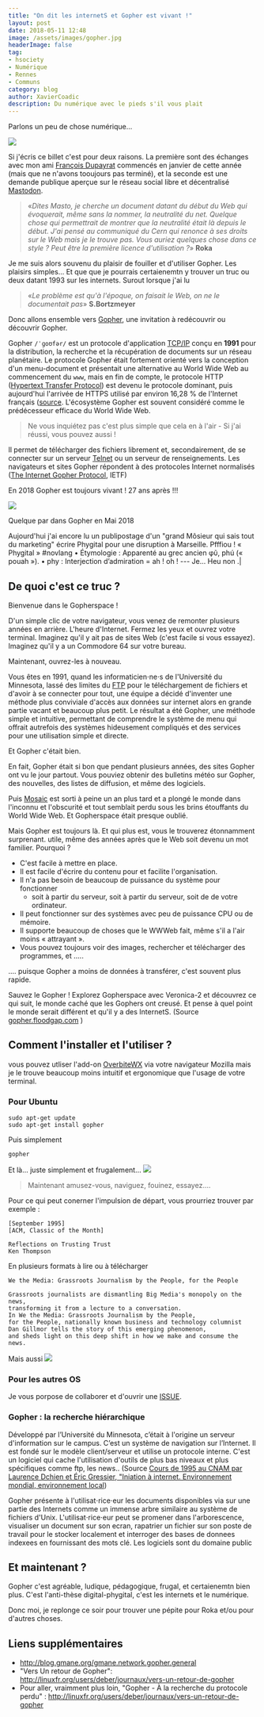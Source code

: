 ```yaml
---
title: "On dit les internetS et Gopher est vivant !"
layout: post
date: 2018-05-11 12:48
image: /assets/images/gopher.jpg
headerImage: false
tag:
- hsociety
- Numérique
- Rennes
- Communs
category: blog
author: XavierCoadic
description: Du numérique avec le pieds s'il vous plait
---
```


Parlons un peu de chose numérique...

![](/assets/images/gopher.jpg)

Si j'écris ce billet c'est pour deux raisons. La première sont des échanges avec mon ami [François Dupayrat](https://github.com/FrancoisDupayrat) commencés en janvier de cette année (mais que ne n'avons tooujours pas terminé), et la seconde est une demande publique aperçue sur le réseau social libre et décentralisé [Mastodon](https://fr.wikipedia.org/wiki/Mastodon_%28r%C3%A9seau_social%29).

> «_Dites Masto, je cherche un document datant du début du Web qui évoquerait, même sans la nommer, la neutralité du net. Quelque chose qui permettrait de montrer que la neutralité était là depuis le début. J'ai pensé au communiqué du Cern qui renonce à ses droits sur le Web mais je le trouve pas. Vous auriez quelques chose dans ce style ? Peut être la première licence d'utilisation ?_» **Roka**

Je me suis alors souvenu du plaisir de fouiller et d'utiliser Gopher. Les plaisirs simples... Et que que je pourrais certaienemtn y trouver un truc ou deux datant 1993 sur les internets. Surout lorsque j'ai lu

> «_Le problème est qu'à l'époque, on faisait le Web, on ne le documentait pas_» **S.Bortzmeyer**

Donc allons ensemble vers [Gopher](https://fr.wikipedia.org/wiki/Gopher), une invitation à redécouvrir ou découvrir Gopher.  

Gopher `/ˈɡoʊfər/` est un protocole d'application [TCP/IP](https://fr.wikipedia.org/wiki/Suite_des_protocoles_Internet) conçu en **1991** pour la distribution, la recherche et la récupération de documents sur un réseau planétaire. Le protocole Gopher était fortement orienté vers la conception d'un menu-document et présentait une alternative au World Wide Web au commencement du `www`, mais en fin de compte, le protocole HTTP ([Hypertext Transfer Protocol](https://fr.wikipedia.org/wiki/Hypertext_Transfer_Protocol)) est devenu le protocole dominant, puis aujourd'hui l'arrivée de HTTPS utilisé par environ 16,28 % de l'Internet français ([source](http://archive.wikiwix.com/cache/?url=https%3A%2F%2Fwww.udomo.fr%2Fstatistiques-sur-linternet-francais). L'écosystème Gopher est souvent considéré comme le prédécesseur efficace du World Wide Web.

> Ne vous inquiétez pas c'est plus simple que cela en à l'air - Si j'ai réussi, vous pouvez aussi !

Il permet de télécharger des fichiers librement et, secondairement, de se connecter sur un serveur [Telnet](https://fr.wikipedia.org/wiki/Telnet) ou un serveur de renseignements. Les navigateurs et sites Gopher répondent à des protocoles Internet normalisés ([The Internet Gopher Protocol](http://www.ietf.org/rfc/rfc1436.txt), IETF)

<span class="evidence">En 2018 Gopher est toujours vivant ! 27 ans après !!!</span>

![](/assets/images/gopher4.png)

<figcaption class="caption">Quelque par dans Gopher en Mai 2018</figcaption>

<div class="spoiler"><p>Aujourd'hui j'ai encore lu un publipostage d'un "grand Môsieur qui sais tout du marketing" écrire Phygital pour une disruption à Marseille. Pfffiou ! « Phygital » #novlang • Étymologie : Apparenté au grec ancien φῦ, phú (« pouah »). • phy : Interjection d’admiration = ah ! oh ! --- Je... Heu non .|</p></div>


## De quoi c'est ce truc ?

Bienvenue dans le Gopherspace !

D'un simple clic de votre navigateur, vous venez de remonter plusieurs années en arrière.
L'heure d'Internet. Fermez les yeux et ouvrez votre terminal. Imaginez qu'il y ait pas de sites Web (c'est facile si vous essayez). Imaginez qu'il y a un Commodore 64 sur votre bureau. 

Maintenant, ouvrez-les à nouveau.

Vous êtes en 1991, quand les informaticien⋅ne⋅s de l'Université du Minnesota, lassé des limites du [FTP](https://fr.wikipedia.org/wiki/File_Transfer_Protocol) pour le téléchargement de fichiers et d'avoir à se connecter pour tout, une équipe a décidé d'inventer une méthode plus conviviale d'accès aux données sur internet alors en grande partie vacant et beaucoup plus petit. Le résultat a été Gopher, une méthode simple et intuitive, permettant de comprendre le système de menu qui offrait autrefois des systèmes hideusement compliqués et des services pour une utilisation simple et directe. 

Et Gopher c'était bien.

En fait, Gopher était si bon que pendant plusieurs années, des sites Gopher ont vu le jour partout. Vous pouviez obtenir des bulletins météo sur Gopher, des nouvelles, des listes de diffusion, et même des logiciels.

Puis [Mosaic](https://fr.wikipedia.org/wiki/NCSA_Mosaic) est sorti à peine un an plus tard et a plongé le monde dans l'inconnu et l'obscurité et tout semblait perdu sous les brins étouffants du World Wide Web. Et Gopherspace était presque oublié.

Mais Gopher est toujours là. Et qui plus est, vous le trouverez étonnamment surprenant.
utile, même des années après que le Web soit devenu un mot familier. Pourquoi ?

* C'est facile à mettre en place.
* Il est facile d'écrire du contenu pour et facilite l'organisation.
* Il n'a pas besoin de beaucoup de puissance du système pour fonctionner
  * soit à partir du serveur, soit à partir du serveur, soit de de votre ordinateur. 
* <span class="evidence">Il peut fonctionner sur des systèmes avec peu de puissance CPU ou de mémoire.</span>
* Il supporte beaucoup de choses que le WWWeb fait, même s'il a l'air moins « attrayant ».
* Vous pouvez toujours voir des images, rechercher et télécharger des programmes, et .....

.... puisque Gopher a moins de données à transférer, c'est souvent plus rapide.

Sauvez le Gopher ! Explorez Gopherspace avec Veronica-2 et découvrez ce qui suit, le monde caché que les Gophers ont creusé. Et pense à quel point le monde serait différent et qu'il y a des InternetS. (Source [gopher.floodgap.com](https://gopher.floodgap.com/gopher/gw?gopher.floodgap.com/0/gopher/welcome) )

## Comment l'installer et l'utiliser ?

vous pouvez utliser l'add-on [OverbiteWX](https://addons.mozilla.org/en-US/firefox/addon/overbitewx) via votre navigateur Mozilla mais je le trouve beaucoup moins intuitif et ergonomique que l'usage de votre terminal.

### Pour Ubuntu 

```
sudo apt-get update
sudo apt-get install gopher
```

Puis simplement
```
gopher
```
Et là... juste simplement et frugalement...
![](/assets/gopher/gopher1.png)

> Maintenant amusez-vous, naviguez, fouinez, essayez....

Pour ce qui peut conerner l'impulsion de départ, vous prourriez trouver par exemple :

```
[September 1995]
[ACM, Classic of the Month]

Reflections on Trusting Trust
Ken Thompson
```
En plusieurs formats à lire ou à télécharger
```
We the Media: Grassroots Journalism by the People, for the People

Grassroots journalists are dismantling Big Media's monopoly on the news, 
transforming it from a lecture to a conversation. 
In We the Media: Grassroots Journalism by the People, 
for the People, nationally known business and technology columnist 
Dan Gillmor tells the story of this emerging phenomenon, 
and sheds light on this deep shift in how we make and consume the news.
```

Mais aussi
![](/assets/images/gopher_5.png)

### Pour les autres OS

Je vous porpose de collaborer et d'ouvrir une [ISSUE](https://github.com/XavCC/xavcc.github.io/issues). 

### Gopher : la recherche hiérarchique

Développé par l’Université du Minnesota, c’était à l'origine un serveur d'information sur le campus. C’est un système de navigation sur l’Internet. Il est fondé sur le modèle client/serveur et utilise un protocole interne. 
C'est un logiciel qui cache l'utilisation d'outils de plus bas niveaux et plus spécifiques comme ftp, les news.. (Source [Cours de 1995 au CNAM par Laurence Dchien et Éric Gressier, "Iniation à internet. Environnement mondial, environnement local](http://mcours.net/cours/pdf/info/Le_reseau_au_CNAM_Environnement_planetaire_et_Environnement_local.pdf))

Gopher présente à l'utilisat⋅rice⋅eur les documents disponibles via sur une partie des Internets comme un immense arbre similaire au système de fichiers d'Unix. L'utilisat⋅rice⋅eur peut se promener dans l'arborescence, visualiser un document sur son ecran,
rapatrier un fichier sur son poste de travail pour le stocker localement et interroger des bases de donnees indexees en fournissant des mots clé.
Les logiciels sont du domaine public

## Et maintenant ?

Gopher c'est agréable, ludique, pédagogique, frugal, et certaienemtn bien plus. C'est l'anti-thèse digital-phygital, c'est les internets et le numérique.

Donc moi, je replonge ce soir pour trouver une pépite pour Roka et/ou pour d'autres choses. 

## Liens supplémentaires

* <http://blog.gmane.org/gmane.network.gopher.general>
* "Vers Un retour de Gopher": <http://linuxfr.org/users/deber/journaux/vers-un-retour-de-gopher>
* Pour aller, vraimment plus loin, "Gopher - À la recherche du protocole perdu" : <http://linuxfr.org/users/deber/journaux/vers-un-retour-de-gopher>



